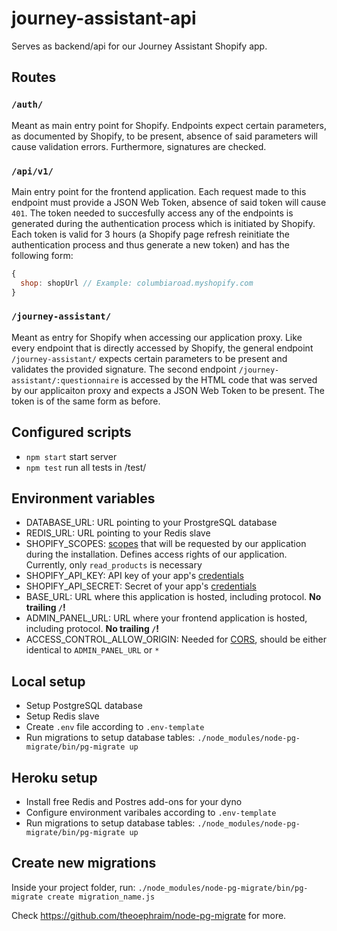 
# journey-assistant-api

Serves as backend/api for our Journey Assistant Shopify app.

## Routes

### `/auth/`
Meant as main entry point for Shopify. Endpoints expect certain parameters, as documented by Shopify, to be present, absence of said parameters will cause validation errors. Furthermore, signatures are checked.

### `/api/v1/`
Main entry point for the frontend application. Each request made to this endpoint must provide a JSON Web Token, absence of said token will cause `401`. The token needed to succesfully access any of the endpoints is generated during the authentication process which is initiated by Shopify. Each token is valid for 3 hours (a Shopify page refresh reinitiate the authentication process and thus generate a new token) and has the following form:
```js
{
  shop: shopUrl // Example: columbiaroad.myshopify.com
}
```

### `/journey-assistant/`
Meant as entry for Shopify when accessing our application proxy. Like every endpoint that is directly accessed by Shopify, the general endpoint `/journey-assistant/` expects certain parameters to be present and validates the provided signature. The second endpoint `/journey-assistant/:questionnaire` is accessed by the HTML code that was served by our applicaiton proxy and expects a JSON Web Token to be present. The token is of the same form as before.

## Configured scripts
* `npm start` start server
* `npm test` run all tests in /test/

## Environment variables
* DATABASE_URL: URL pointing to your ProstgreSQL database
* REDIS_URL: URL pointing to your Redis slave
* SHOPIFY_SCOPES: [scopes](https://help.shopify.com/api/getting-started/authentication/oauth#scopes) that will be requested by our application during the installation. Defines access rights of our application. Currently, only `read_products` is necessary
* SHOPIFY_API_KEY: API key of your app's [credentials](https://help.shopify.com/api/getting-started/authentication/oauth#step-1-get-the-clients-credentials)
* SHOPIFY_API_SECRET: Secret of your app's [credentials](https://help.shopify.com/api/getting-started/authentication/oauth#step-1-get-the-clients-credentials)
* BASE_URL: URL where this application is hosted, including protocol. **No trailing `/`!**
* ADMIN_PANEL_URL: URL where your frontend application is hosted, including protocol. **No trailing `/`!**
* ACCESS_CONTROL_ALLOW_ORIGIN: Needed for [CORS](https://developer.mozilla.org/en-US/docs/Web/HTTP/Access_control_CORS), should be either identical to `ADMIN_PANEL_URL` or `*`

## Local setup

* Setup PostgreSQL database
* Setup Redis slave
* Create `.env` file according to `.env-template`
* Run migrations to setup database tables:
`./node_modules/node-pg-migrate/bin/pg-migrate up`

## Heroku setup

* Install free Redis and Postres add-ons for your dyno
* Configure environment varibales according to `.env-template`
* Run migrations to setup database tables:
`./node_modules/node-pg-migrate/bin/pg-migrate up`

## Create new migrations

Inside your project folder, run: 
`./node_modules/node-pg-migrate/bin/pg-migrate create migration_name.js`

Check https://github.com/theoephraim/node-pg-migrate for more.
